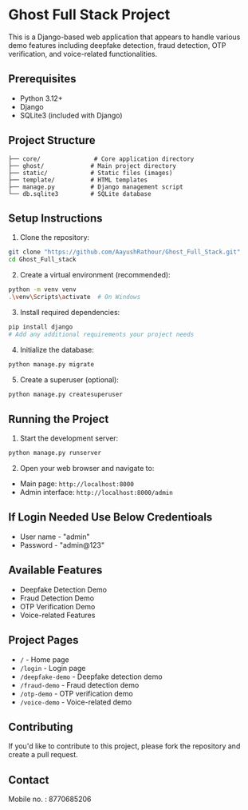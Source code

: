 # Ghost Full Stack Project

This is a Django-based web application that appears to handle various demo features including deepfake detection, fraud detection, OTP verification, and voice-related functionalities.

## Prerequisites

- Python 3.12+
- Django
- SQLite3 (included with Django)

## Project Structure

```
├── core/               # Core application directory
├── ghost/             # Main project directory
├── static/            # Static files (images)
├── template/          # HTML templates
├── manage.py          # Django management script
└── db.sqlite3         # SQLite database
```

## Setup Instructions

1. Clone the repository:
```bash
git clone "https://github.com/AayushRathour/Ghost_Full_Stack.git"
cd Ghost_Full_stack
```

2. Create a virtual environment (recommended):
```bash
python -m venv venv
.\venv\Scripts\activate  # On Windows
```

3. Install required dependencies:
```bash
pip install django
# Add any additional requirements your project needs
```

4. Initialize the database:
```bash
python manage.py migrate
```

5. Create a superuser (optional):
```bash
python manage.py createsuperuser
```

## Running the Project

1. Start the development server:
```bash
python manage.py runserver
```

2. Open your web browser and navigate to:
- Main page: `http://localhost:8000`
- Admin interface: `http://localhost:8000/admin`

## If Login Needed Use Below Credentioals

- User name - "admin"
- Password - "admin@123"


## Available Features

- Deepfake Detection Demo
- Fraud Detection Demo
- OTP Verification Demo
- Voice-related Features

## Project Pages

- `/` - Home page
- `/login` - Login page
- `/deepfake-demo` - Deepfake detection demo
- `/fraud-demo` - Fraud detection demo
- `/otp-demo` - OTP verification demo
- `/voice-demo` - Voice-related demo

## Contributing

If you'd like to contribute to this project, please fork the repository and create a pull request.


## Contact

Mobile no. : 8770685206